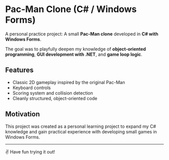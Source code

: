 # Pac-Man Clone (C# / Windows Forms)

A personal practice project: A small **Pac-Man clone** developed in **C# with Windows Forms**.

The goal was to playfully deepen my knowledge of **object-oriented programming**,
**GUI development with .NET**, and **game loop logic**.

## Features
- Classic 2D gameplay inspired by the original Pac-Man
- Keyboard controls
- Scoring system and collision detection
- Cleanly structured, object-oriented code

## Motivation
This project was created as a personal learning project to expand my C# knowledge
and gain practical experience with developing small games in Windows Forms.

---

✌️ Have fun trying it out!
